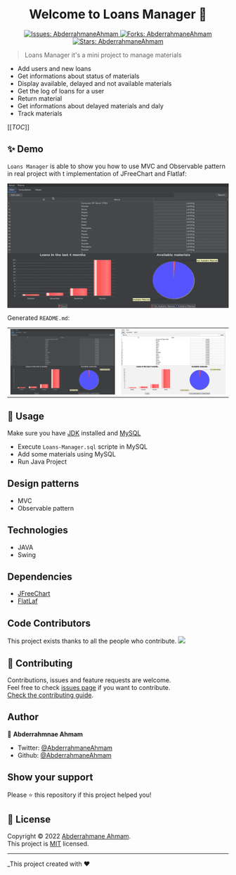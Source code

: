 <h1 align="center">Welcome to Loans Manager 👋</h1>
<p align="center">
  <a href="https://github.com/AbderrahmaneAhmam/Loans-manager/issues">
    <img alt="Issues: AbderrahmaneAhmam" src="https://img.shields.io/github/issues/AbderrahmaneAhmam/Loans-manager" target="_blank" />
  </a>
<a href="https://github.com/AbderrahmaneAhmam/Loans-manager">
    <img alt="Forks: AbderrahmaneAhmam" src="https://img.shields.io/github/forks/AbderrahmaneAhmam/Loans-manager" target="_blank" />
  </a>
<a href="https://github.com/AbderrahmaneAhmam/Loans-manager">
    <img alt="Stars: AbderrahmaneAhmam" src="https://img.shields.io/github/stars/AbderrahmaneAhmam/Loans-manager" target="_blank" />
  </a>
</p>

> Loans Manager it's a mini project to manage materials 
- Add users and new loans
- Get informations about status of materials
- Display available, delayed and not available materials
- Get the log of loans for a user
- Return material
- Get informations about delayed materials and daly
- Track materials

[[_TOC_]]

## ✨ Demo

`Loans Manager` is able to show you how to use MVC and Observable pattern in real project with t implementation of JFreeChart and Flatlaf:

<p align="center">
  <img width="700" align="center" src="./images/demo.gif" alt="demo"/>
</p>

Generated `README.md`:

<table>
<tr>
<td>
<img width="700" src="./images/image1.png" alt="cli output"/>
</td>
<td>
<img width="700" src="./images/image2.png" alt="cli output"/>
</td>
</tr>
</table>

## 🚀 Usage

Make sure you have [JDK](https://www.oracle.com/java/technologies/downloads/) installed and [MySQL](https://www.apachefriends.org/fr/index.html)

- Execute `Loans-Manager.sql` scripte in MySQL
- Add some materials using MySQL
- Run Java Project

## Design patterns
- MVC
- Observable pattern

## Technologies
- JAVA
- Swing

## Dependencies
- [JFreeChart](https://www.jfree.org/jfreechart/)
- [FlatLaf](https://github.com/JFormDesigner/FlatLaf)

## Code Contributors

This project exists thanks to all the people who contribute.
<a href="https://github.com/AbderrahmaneAhmam/Website-Static-for-Cloud-Company/graphs/contributors">
  <img src="https://contrib.rocks/image?repo=AbderrahmaneAhmam/Website-Static-for-Cloud-Company" />
</a>


## 🤝 Contributing

Contributions, issues and feature requests are welcome.<br />
Feel free to check [issues page](https://github.com/AbderrahmaneAhmam/loans-manager/issues) if you want to contribute.<br />
[Check the contributing guide](./CONTRIBUTING.md).<br />

## Author

👤 **Abderrahmnae Ahmam**

- Twitter: [@AbderrahmaneAhmam](https://twitter.com/AbderrahmaneAhmam)
- Github: [@AbderrahmaneAhmam](https://github.com/AbderrahmaneAhmam)

## Show your support

Please ⭐️ this repository if this project helped you!

## 📝 License

Copyright © 2022 [Abderrahmane Ahmam](https://github.com/AbderrahmaneAhmam).<br />
This project is [MIT](https://github.com/kefranabg/readme-md-generator/blob/master/LICENSE) licensed.

---

_This project created with ❤️
